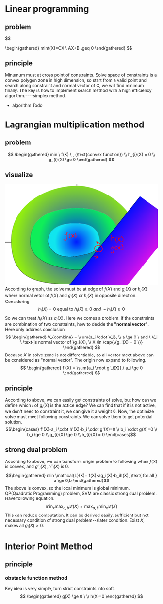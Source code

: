 # Linear programming
## problem
$$

\begin{gathered}
minf(X)=CX \\
AX+B \geq 0
\end{gathered}
$$

## principle
Minumum must at cross point of constraints. Solve space of constraints is a convex polygon zone in high dimension, so start from a valid point and search along constraint and normal vector of C, we will find minimum finally.
The key is how to implement search method with a high efficiency algorithm.----simplex method.

- algorithm
Todo

# Lagrangian multiplication method
## problem
$$
\begin{gathered}
min \ f(X) \  , (\text{convex function}) 
\\
h_{i}(X) = 0
\\
g_{i}(X) \ge 0
\end{gathered}
$$

## visualize
![probelm-graph](../Imgs/nolinear-programming/contraint-programming-graph.png)
According to graph, the solve must be at edge of $f(X)$ and $g_{i}(X)$ or $h_i(X)$ where normal vetor of $f(X)$ and $g_{i}(X)$ or $h_i(X)$ in opposite direction. Considering 
$$  h_i(X) = 0 \  \text{equal to} \   h_i(X) \ge 0 \ and \ -h_i(X) \ge 0 $$
So we can treat $h_i(X)$ as $g_i(X)$. Here we comes a problem, if the constraints are combination of two constraints, how to decide the **"normal vector"**. Here only address conclusion: 
$$ 
\begin{gathered}
V_{combine} = \sum{a_i \cdot V_i}, \\
a \ge 0 \ and \ V_i \ \text{is normal vector of }g_i(X), \\
X \in \cap{\{g_i(X) = 0 \}}
\end{gathered}
$$
Because $X$ in solve zone is not differentiable, so all vector meet above can be considered as "normal vector". The origin now expand to following.
$$
\begin{gathered}
f'(X) = \sum{a_i \cdot g'_i(X)},\ a_i \ge 0
\end{gathered}
$$




## principle
According to above, we can easily get constraints of solve, but how can we define which $i$ of $g_{i}(X)$ is the actice edge? We can find that if it is not active, we don't need to constraint it, we can give it a weight 0.
Now, the optimize solve must meet following constraints.
We can solve them to get potential solution.
$$\begin{cases}
f'(X)-a_i \cdot h'(X)-b_i \cdot g'(X)=0
\\
b_i \cdot g(X)=0
\\
b_i \ge 0
\\
g_{i}(X) \ge 0
\\
h_{i}(X) = 0
\end{cases}$$

## strong dual problem
According to above, we can transform origin problem to following when $f(X)$ is convex, and $g''_i(X),h''_i(X)$ is 0.
$$\begin{gathered}
min \mathcal{L}(X)=   f(X)-ag_i(X)-b_ih(X), \text{ for all } a \ge 0,b
\end{gathered}$$
The above is convex, so the local minimum is global minimum. QP(Quadratic Programming) problem, SVM are 
classic strong dual problem. Have following equation.
$$
\min_{x}\max_{a,b} \mathcal{L}(X) = \max_{a,b}\min_{x} \mathcal{L}(X)
$$
This can reduce computation. It can be derived easily.
sufficient but not necessary condition of strong dual problem--slater condition.
Exist $X$, makes all $g_i(X)>0$.

# Interior Point Method
## principle
### obstacle function method
Key idea is very simple, turn strict constraints into soft. 
$$
\begin{gathered}
g(X) \ge 0 \ \\
h(X)=0
\end{gathered}
$$
